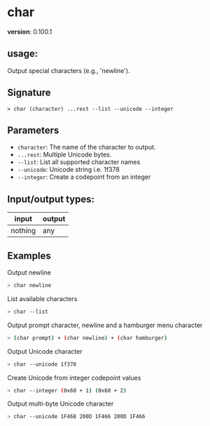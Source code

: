 # char

**version**: 0.100.1

## **usage**:

Output special characters (e.g., 'newline').

## Signature

`> char (character) ...rest --list --unicode --integer`

## Parameters

- `character`: The name of the character to output.
- `...rest`: Multiple Unicode bytes.
- `--list`: List all supported character names
- `--unicode`: Unicode string i.e. 1f378
- `--integer`: Create a codepoint from an integer

## Input/output types:

| input   | output |
| ------- | ------ |
| nothing | any    |

## Examples

Output newline

```bash
> char newline
```

List available characters

```bash
> char --list
```

Output prompt character, newline and a hamburger menu character

```bash
> (char prompt) + (char newline) + (char hamburger)
```

Output Unicode character

```bash
> char --unicode 1f378
```

Create Unicode from integer codepoint values

```bash
> char --integer (0x60 + 1) (0x60 + 2)
```

Output multi-byte Unicode character

```bash
> char --unicode 1F468 200D 1F466 200D 1F466
```

